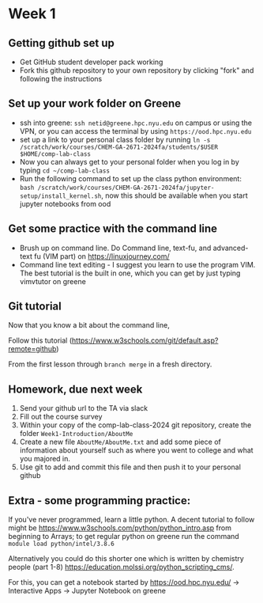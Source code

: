 # Week 1

## Getting github set up
- Get GitHub student developer pack working
- Fork this github repository to your own repository by clicking "fork" and following the instructions

##  Set up your work folder on Greene
- ssh into greene: `ssh netid@greene.hpc.nyu.edu` on campus or using the VPN, or you can access the terminal by using `https://ood.hpc.nyu.edu`
- set up a link to your personal class folder by running `ln -s /scratch/work/courses/CHEM-GA-2671-2024fa/students/$USER $HOME/comp-lab-class`
- Now you can always get to your personal folder when you log in by typing `cd ~/comp-lab-class`
- Run the following command to set up the class python environment: `bash /scratch/work/courses/CHEM-GA-2671-2024fa/jupyter-setup/install_kernel.sh`, now this should be available when you start jupyter notebooks from ood

## Get some practice with the command line
- Brush up on command line. Do Command line, text-fu, and advanced-text fu (VIM part) on https://linuxjourney.com/
- Command line text editing - I suggest you learn to use the program VIM. The best tutorial is the built in one, which you can get by just typing vimvtutor on greene

## Git tutorial
Now that you know a bit about the command line, 

Follow this tutorial (https://www.w3schools.com/git/default.asp?remote=github) 

From the first lesson through `branch merge` in a fresh directory.

## Homework, due next week

1) Send your github url to the TA via slack
2) Fill out the course survey
3) Within your copy of the comp-lab-class-2024 git repository, create the folder `Week1-Introduction/AboutMe`
4) Create a new file `AboutMe/AboutMe.txt` and add some piece of information about yourself such as where you went to college and what you majored in.
5) Use git to add and commit this file and then push it to your personal github

## Extra - some programming practice:
If you've never programmed, learn a little python. A decent tutorial to follow might be https://www.w3schools.com/python/python_intro.asp from beginning to Arrays; to get regular python on greene run the command `module load python/intel/3.8.6`

Alternatively you could do this shorter one which is written by chemistry people (part 1-8) https://education.molssi.org/python_scripting_cms/. 

For this, you can get a notebook started by https://ood.hpc.nyu.edu/ -> Interactive Apps -> Jupyter Notebook on greene
